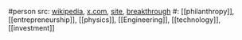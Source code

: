 #person 
src: [wikipedia](https://en.wikipedia.org/wiki/Yuri_Milner), [x.com](https://x.com/yurimilner), [site](https://yurimilner.com), [breakthrough](https://breakthroughprize.org/Yuri_Milner) 
#: [[philanthropy]], [[entrepreneurship]], [[physics]], [[Engineering]], [[technology]], [[investment]] 

